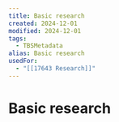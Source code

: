 ```yaml
---
title: Basic research
created: 2024-12-01
modified: 2024-12-01
tags:
  - TBSMetadata
alias: Basic research
usedFor:
  - "[[17643 Research]]"
---
```

# Basic research
